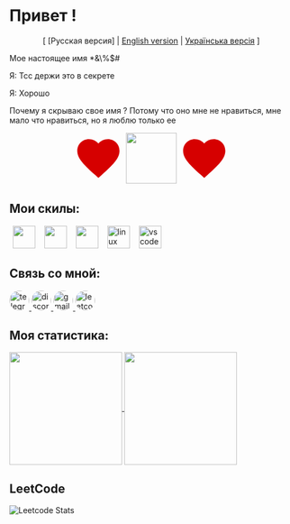 <h1>Привет !</h1>

<p align="center">
[ [Русская версия] 
| <a href="README.ru.md">English version</a> |
  <a href="README.ua.md">Українська версія</a>
] 
</p>

<p>Мое настоящее имя *&\%$#</p>
<p>Я: Тсс держи это в секрете</p>
<p>Я: Хорошо</p>
<p>Почему я скрываю свое имя ? Потому что оно мне не нравиться, мне мало что нравиться, но я люблю только ее </p> 

<div align="center">
  <svg width="90" height="90" viewBox="0 0 24 24" style="fill: rgb(214, 0, 0);">
    <path d="M12 21.35l-1.45-1.32C5.4 15.36 2 12.28 2 8.5 2 5.42 4.42 3 7.5 3c1.74 0 3.41.81 4.5 2.09C13.09 3.81 14.76 3 16.5 3 19.58 3 22 5.42 22 8.5c0 3.78-3.4 6.86-8.55 11.54L12 21.35z"/>
  </svg>
  <img src="https://skillicons.dev/icons?i=c" height="90"/>
  <svg width="90" height="90" viewBox="0 0 24 24" style="fill:rgb(214, 0, 0);">
    <path d="M12 21.35l-1.45-1.32C5.4 15.36 2 12.28 2 8.5 2 5.42 4.42 3 7.5 3c1.74 0 3.41.81 4.5 2.09C13.09 3.81 14.76 3 16.5 3 19.58 3 22 5.42 22 8.5c0 3.78-3.4 6.86-8.55 11.54L12 21.35z"/>
  </svg>
</div>

## Мои скилы:

<div>
      <img src="https://skillicons.dev/icons?i=c" height="40" style="margin: 0 6px;" />
      <img src="https://skillicons.dev/icons?i=cpp" height="40"  style="margin: 0 6px;" />
      <img src="https://skillicons.dev/icons?i=arch" height="40"  style="margin: 0 6px;" />
      <img src="https://skillicons.dev/icons?i=linux" height="40" alt="linux" style="margin: 0 6px;" />
      <img src="https://skillicons.dev/icons?i=vscode" height="40" alt="vscode" style="margin: 0 6px;" />
</div>

## Связь со мной:

<div>
  <div>
    <a href="https://t.me/ChosenS0ul" target="_blank">
      <img src="https://img.shields.io/static/v1?message=Telegram&logo=telegram&label=&color=2CA5E0&logoColor=white&labelColor=&style=for-the-badge" height="35" alt="telegram logo" style="border-radius: 32px;"/>
    </a>
    <a href="https://discordapp.com/users/912451953106255894" target="_blank">
      <img src="https://img.shields.io/static/v1?message=Discord&logo=discord&label=&color=4D3675&logoColor=white&labelColor=&style=for-the-badge" height="35" alt="discord logo" style="border-radius: 32px;"/>
    </a>
    <a href="mailto:chosensouldev@gmail.com" target="_blank">
      <img src="https://img.shields.io/static/v1?message=email&logo=gmail&label=&color=AF0000&logoColor=white&labelColor=&style=for-the-badge" height="35" alt="gmail logo" style="border-radius: 32px;"/>
    </a>
    <a href="https://leetcode.com/u/chosensoull" target="_blank">
      <img src="https://img.shields.io/static/v1?message=LeetCode&logo=leetcode&label=&color=1E2122&logoColor=white&labelColor=&style=for-the-badge"  height="35" alt="leetcode logo" style="border-radius: 32px;"/>
    </a>
  </div>
</div>

## Моя статистика:

<div>
  <a href="https://github.com/anuraghazra/github-readme-stats">
    <img height=200 align="center" src="https://github-readme-stats.vercel.app/api?username=ChosenSoull&show_icons=true&theme=white&hide_border=true&locale=en&border_radius=34" />
  </a>
  <a href="https://github.com/anuraghazra/convoychat">
    <img height=200 align="center" src="https://github-readme-stats.vercel.app/api/top-langs/?username=ChosenSoull&layout=compact&theme=white&icon_color=ffffff&locale=en&border_radius=34" />
  </a>
</div>

## LeetCode

![Leetcode Stats](https://leetcard.jacoblin.cool/chosensoull?border_radius=34&theme=wtf&ext=heatmap&cache=0)
